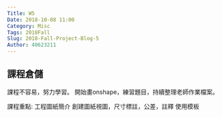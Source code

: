 ```yaml
---
Title: W5
Date: 2018-10-08 11:00
Category: Misc
Tags: 2018Fall
Slug: 2018-Fall-Project-Blog-5
Author: 40623211
---
```




<!-- PELICAN_END_SUMMARY -->

課程倉儲
----

課程不容易，努力學習。
開始畫onshape，練習題目，持續整理老師作業檔案。

課程重點:
工程圖紙簡介
創建圖紙視圖，尺寸標註，公差，註釋
使用模板
